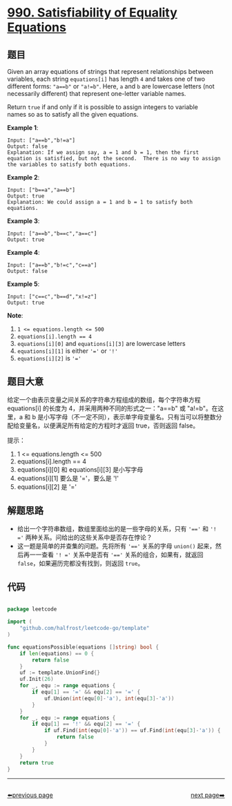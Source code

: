 # [990. Satisfiability of Equality Equations](https://leetcode.com/problems/satisfiability-of-equality-equations/)


## 题目

Given an array equations of strings that represent relationships between variables, each string `equations[i]` has length `4` and takes one of two different forms: `"a==b"` or `"a!=b"`. Here, `a` and `b` are lowercase letters (not necessarily different) that represent one-letter variable names.

Return `true` if and only if it is possible to assign integers to variable names so as to satisfy all the given equations.

**Example 1**:

    Input: ["a==b","b!=a"]
    Output: false
    Explanation: If we assign say, a = 1 and b = 1, then the first equation is satisfied, but not the second.  There is no way to assign the variables to satisfy both equations.

**Example 2**:

    Input: ["b==a","a==b"]
    Output: true
    Explanation: We could assign a = 1 and b = 1 to satisfy both equations.

**Example 3**:

    Input: ["a==b","b==c","a==c"]
    Output: true

**Example 4**:

    Input: ["a==b","b!=c","c==a"]
    Output: false

**Example 5**:

    Input: ["c==c","b==d","x!=z"]
    Output: true

**Note**:

1. `1 <= equations.length <= 500`
2. `equations[i].length == 4`
3. `equations[i][0]` and `equations[i][3]` are lowercase letters
4. `equations[i][1]` is either `'='` or `'!'`
5. `equations[i][2]` is `'='`



## 题目大意

给定一个由表示变量之间关系的字符串方程组成的数组，每个字符串方程 equations[i] 的长度为 4，并采用两种不同的形式之一："a==b" 或 "a!=b"。在这里，a 和 b 是小写字母（不一定不同），表示单字母变量名。只有当可以将整数分配给变量名，以便满足所有给定的方程时才返回 true，否则返回 false。 

提示：

1. 1 <= equations.length <= 500
2. equations[i].length == 4
3. equations[i][0] 和 equations[i][3] 是小写字母
4. equations[i][1] 要么是 '='，要么是 '!'
5. equations[i][2] 是 '='



## 解题思路


- 给出一个字符串数组，数组里面给出的是一些字母的关系，只有 `'=='` 和 `'! ='` 两种关系。问给出的这些关系中是否存在悖论？
- 这一题是简单的并查集的问题。先将所有 `'=='` 关系的字母 `union()` 起来，然后再一一查看 `'! ='` 关系中是否有 `'=='` 关系的组合，如果有，就返回 `false`，如果遍历完都没有找到，则返回 `true`。


## 代码

```go

package leetcode

import (
	"github.com/halfrost/leetcode-go/template"
)

func equationsPossible(equations []string) bool {
	if len(equations) == 0 {
		return false
	}
	uf := template.UnionFind{}
	uf.Init(26)
	for _, equ := range equations {
		if equ[1] == '=' && equ[2] == '=' {
			uf.Union(int(equ[0]-'a'), int(equ[3]-'a'))
		}
	}
	for _, equ := range equations {
		if equ[1] == '!' && equ[2] == '=' {
			if uf.Find(int(equ[0]-'a')) == uf.Find(int(equ[3]-'a')) {
				return false
			}
		}
	}
	return true
}

```



----------------------------------------------
<div style="display: flex;justify-content: space-between;align-items: center;">
<p><a href="https://books.halfrost.com/leetcode/ChapterFour/0900~0999/0989.Add-to-Array-Form-of-Integer/">⬅️previous page</a></p>
<p><a href="https://books.halfrost.com/leetcode/ChapterFour/0900~0999/0991.Broken-Calculator/">next page➡️</a></p>
</div>
